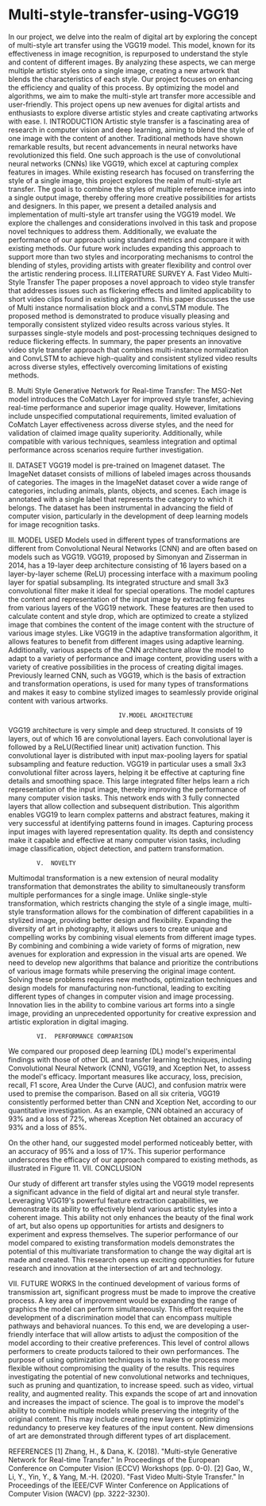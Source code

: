 # Multi-style-transfer-using-VGG19

 
In our project, we delve into the realm of digital art by exploring the concept of multi-style art transfer using the VGG19 model. This model, known for its effectiveness in image recognition, is repurposed to understand the style and content of different images. By analyzing these aspects, we can merge multiple artistic styles onto a single image, creating a new artwork that blends the characteristics of each style. Our project focuses on enhancing the efficiency and quality of this process. By optimizing the model and algorithms, we aim to make the multi-style art transfer more accessible and user-friendly. This project opens up new avenues for digital artists and enthusiasts to explore diverse artistic styles and create captivating artworks with ease.
I. INTRODUCTION
Artistic style transfer is a fascinating area of research in computer vision and deep learning, aiming to blend the style of one image with the content of another. Traditional methods have shown remarkable results, but recent advancements in neural networks have revolutionized this field. One such approach is the use of convolutional neural networks (CNNs) like VGG19, which excel at capturing complex features in images.
While existing research has focused on transferring the style of a single image, this project explores the realm of multi-style art transfer. The goal is to combine the styles of multiple reference images into a single output image, thereby offering more creative possibilities for artists and designers.
In this paper, we present a detailed analysis and implementation of multi-style art transfer using the VGG19 model. We explore the challenges and considerations involved in this task and propose novel techniques to address them. Additionally, we evaluate the performance of our approach using standard metrics and compare it with existing methods.
Our future work includes expanding this approach to support more than two styles and incorporating mechanisms to control the blending of styles, providing artists with greater flexibility and control over the artistic rendering process.
II.LITERATURE SURVEY
A. Fast Video Multi-Style Transfer
The paper proposes a novel approach to video style transfer that addresses issues such as flickering effects and limited applicability to short video clips found in existing algorithms. This paper discusses the use of Multi instance normalisation block and a convLSTM module. The proposed method is demonstrated to produce visually pleasing and temporally consistent stylized video results across various styles. It surpasses single-style models and post-processing techniques designed to reduce flickering effects.   In summary, the paper presents an innovative video style transfer approach that combines multi-instance normalization and ConvLSTM to achieve high-quality and consistent stylized video results across diverse styles, effectively overcoming limitations of existing methods.


B. Multi Style Generative Network for Real-time Transfer:
The MSG-Net model introduces the CoMatch Layer for improved style transfer, achieving real-time performance and superior image quality. However, limitations include unspecified computational requirements, limited evaluation of CoMatch Layer effectiveness across diverse styles, and the need for validation of claimed image quality superiority. Additionally, while compatible with various techniques, seamless integration and optimal performance across scenarios require further investigation.


II. DATASET
VGG19 model is pre-trained on Imagenet dataset. The ImageNet dataset consists of millions of labeled images across thousands of categories. The images in the ImageNet dataset cover a wide range of categories, including animals, plants, objects, and scenes. Each image is annotated with a single label that represents the category to which it belongs. The dataset has been instrumental in advancing the field of computer vision, particularly in the development of deep learning models for image recognition tasks.

 

III. MODEL USED
Models used in different types of transformations are different from Convolutional Neural Networks (CNN) and are often based on models such as VGG19. VGG19, proposed by Simonyan and Zisserman in 2014, has a 19-layer deep architecture consisting of 16 layers based on a layer-by-layer scheme (ReLU) processing interface with a maximum pooling layer for spatial subsampling. Its integrated structure and small 3x3 convolutional filter make it ideal for special operations. The model captures the content and representation of the input image by extracting features from various layers of the VGG19 network. These features are then used to calculate content and style drop, which are optimized to create a stylized image that combines the content of the image content with the structure of various image styles. Like VGG19 in the adaptive transformation algorithm, it allows features to benefit from different images using adaptive learning. Additionally, various aspects of the CNN architecture allow the model to adapt to a variety of performance and image content, providing users with a variety of creative possibilities in the process of creating digital images. Previously learned CNN, such as VGG19, which is the basis of extraction and transformation operations, is used for many types of transformations and makes it easy to combine stylized images to seamlessly provide original content with various artworks.

                                   IV.MODEL ARCHITECTURE

VGG19 architecture is very simple and deep structured. It consists of 19 layers, out of which 16 are convolutional layers. Each convolutional layer is followed by a ReLU(Rectified linear unit) activation function. This convolutional layer is distributed with input max-pooling layers for spatial subsampling and feature reduction.
VGG19 in particular uses a small 3x3 convolutional filter across layers, helping it be effective at capturing fine details and smoothing space. This large integrated filter helps learn a rich representation of the input image, thereby improving the performance of many computer vision tasks.
This network ends with 3 fully connected layers that allow collection and subsequent distribution. This algorithm enables VGG19 to learn complex patterns and abstract features, making it very successful at identifying patterns found in images. Capturing process input images with layered representation quality. Its depth and consistency make it capable and effective at many computer vision tasks, including image classification, object detection, and pattern transformation.

			V.  NOVELTY

Multimodal transformation is a new extension of neural modality transformation that demonstrates the ability to simultaneously transform multiple performances for a single image. Unlike single-style transformation, which restricts changing the style of a single image, multi-style transformation allows for the combination of different capabilities in a stylized image, providing better design and flexibility. Expanding the diversity of art in photography, it allows users to create unique and compelling works by combining visual elements from different image types. By combining and combining a wide variety of forms of migration, new avenues for exploration and expression in the visual arts are opened. We need to develop new algorithms that balance and prioritize the contributions of various image formats while preserving the original image content. Solving these problems requires new methods, optimization techniques and design models for manufacturing non-functional, leading to exciting different types of changes in computer vision and image processing. Innovation lies in the ability to combine various art forms into a single image, providing an unprecedented opportunity for creative expression and artistic exploration in digital imaging.

			VI.  PERFORMANCE COMPARISON

We compared our proposed deep learning (DL) model's experimental findings with those of other DL and transfer learning techniques, including Convolutional Neural Network (CNN), VGG19, and Xception Net, to assess the model's efficacy. Important measures like accuracy, loss, precision, recall, F1 score, Area Under the Curve (AUC), and confusion matrix were used to premise the comparison. Based on all six criteria, VGG19 consistently performed better than CNN and Xception Net, according to our quantitative investigation.
As an example, CNN obtained an accuracy of 93% and a loss of 72%, whereas Xception Net obtained an accuracy of 93% and a loss of 85%.

 

On the other hand, our suggested model performed noticeably better, with an accuracy of 95% and a loss of 17%. This superior performance underscores the efficacy of our approach compared to existing methods, as illustrated in Figure 11.
VII.  CONCLUSION

Our study of different art transfer styles using the VGG19 model represents a significant advance in the field of digital art and neural style transfer. Leveraging VGG19's powerful feature extraction capabilities, we demonstrate its ability to effectively blend various artistic styles into a coherent image. This ability not only enhances the beauty of the final work of art, but also opens up opportunities for artists and designers to experiment and express themselves. The superior performance of our model compared to existing transformation models demonstrates the potential of this multivariate transformation to change the way digital art is made and created. This research opens up exciting opportunities for future research and innovation at the intersection of art and technology.

VII.  FUTURE WORKS
In the continued development of various forms of transmission art, significant progress must be made to improve the creative process. A key area of improvement would be expanding the range of graphics the model can perform simultaneously. This effort requires the development of a discrimination model that can encompass multiple pathways and behavioral nuances. To this end, we are developing a user-friendly interface that will allow artists to adjust the composition of the model according to their creative preferences. This level of control allows performers to create products tailored to their own performances. The purpose of using optimization techniques is to make the process more flexible without compromising the quality of the results. This requires investigating the potential of new convolutional networks and techniques, such as pruning and quantization, to increase speed. such as video, virtual reality, and augmented reality. This expands the scope of art and innovation and increases the impact of science. The goal is to improve the model's ability to combine multiple models while preserving the integrity of the original content. This may include creating new layers or optimizing redundancy to preserve key features of the input content. New dimensions of art are demonstrated through different types of art displacement.

 REFERENCES
[1] Zhang, H., & Dana, K. (2018). "Multi-style Generative Network for Real-time Transfer." In Proceedings of the European Conference on Computer Vision (ECCV) Workshops (pp. 0-0).
[2] Gao, W., Li, Y., Yin, Y., & Yang, M.-H. (2020). "Fast Video Multi-Style Transfer." In Proceedings of the IEEE/CVF Winter Conference on Applications of Computer Vision (WACV) (pp. 3222-3230).



